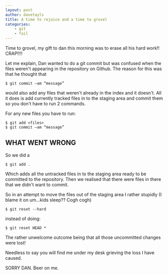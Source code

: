 ```yaml
--- 
layout: post 
author: davetayls 
title: A time to rejoice and a time to grovel
categories:
    - git
    - fail
---
```


Time to grovel, my gift to dan this morning was to erase all his hard work!! CRAP!!!!

Let me explain, Dan wanted to do a git commit but was confused when the files
weren't appearing in the repository on Github. The reason for this was that he
thought that 

    $ git commit –am “message”

would also add any files that weren't already in the index and it doesn't. All
it does is add currently tracked files in to the staging area and commit them so
you don't have to run 2 commands.

For any new files you have to run:

    $ git add <files>
    $ git commit –am “message”

WHAT WENT WRONG
--- 

So we did a

    $ git add .

Which adds all the untracked files in to the staging area ready to be committed
to the repository. Then we realised that there were files in there that we
didn't want to commit.

So in an attempt to move the files out of the staging area I rather stupidly (I
blame it on um…kids sleep?? Cogh cogh)

    $ git reset --hard 

instead of doing:

    $ git reset HEAD *

The rather unwelcome outcome being that all those uncommitted changes were lost!

Needless to say you will find me under my desk grieving the loss I have caused.

SORRY DAN. Beer on me.

